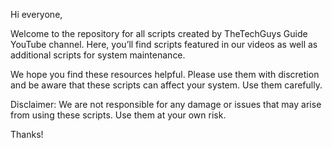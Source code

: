 Hi everyone,

Welcome to the repository for all scripts created by TheTechGuys Guide YouTube channel. Here, you’ll find scripts featured in our videos as well as additional scripts for system maintenance.

We hope you find these resources helpful. Please use them with discretion and be aware that these scripts can affect your system. Use them carefully.

Disclaimer: We are not responsible for any damage or issues that may arise from using these scripts. Use them at your own risk.

Thanks!
